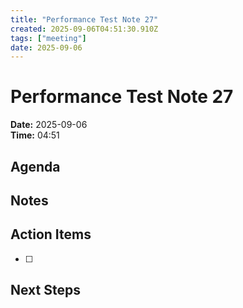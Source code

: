 ```yaml
---
title: "Performance Test Note 27"
created: 2025-09-06T04:51:30.910Z
tags: ["meeting"]
date: 2025-09-06
---
```


# Performance Test Note 27

**Date:** 2025-09-06  
**Time:** 04:51  

## Agenda


## Notes


## Action Items
- [ ] 

## Next Steps
